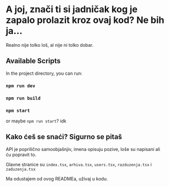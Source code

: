 # A joj, znači ti si jadničak kog je zapalo prolazit kroz ovaj kod? Ne bih ja...

Realno nije tolko loš, al nije ni tolko dobar.

## Available Scripts

In the project directory, you can run:

### `npm run dev`

### `npm run build`

### `npm start`
or maybe `npm run start`? idk

## Kako ćeš se snaći? Sigurno se pitaš

API je poprilično samoobjašnjiv, imena opisuju pozive, loše su napisani ali ću popravit to.

Glavne stranice su `index.tsx`, `arhiva.tsx`, `users.tsx`, `razduzenja.tsx` i `zaduzenja.tsx` 

Ma odustajem od ovog READMEa, uživaj u kodu.
